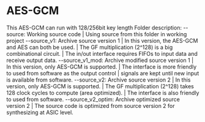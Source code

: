 # AES-GCM
This AES-GCM can run with 128/256bit key length
Folder description:
--source:          Working source code
|                  Using source from this folder in working project
--source_v1:       Archive source version 1
|                  In this version, the AES-GCM and AES can both be used.
|                  The GF multiplication (2^128) is a big combinational circuit.
|                  The in/out interface requires FIFOs to input data and receive output data.
--source_v1_mod:   Archive modified source version 1
|                  In this version, only AES-GCM is supported.
|                  The interface is more friendly to used from software as the output control
|                  signals are kept until new input is available from software.
--source_v2:       Archive source version 2
|                  In this version, only AES-GCM is supported.
|                  The GF multiplication (2^128) takes 128 clock cycles to compute (area optimized).
|                  The interface is also friendly to used from software.
--source_v2_optim: Archive optimized source version 2
|                  The source code is optimized from source version 2 for synthesizing at ASIC level.
